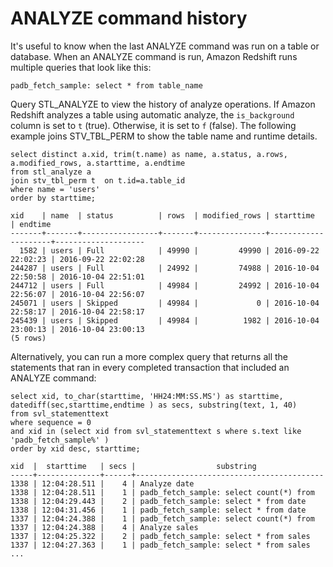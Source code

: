# ANALYZE command history<a name="c_check_last_analyze"></a>

It's useful to know when the last ANALYZE command was run on a table or database\. When an ANALYZE command is run, Amazon Redshift runs multiple queries that look like this: 

```
padb_fetch_sample: select * from table_name
```

Query STL\_ANALYZE to view the history of analyze operations\. If Amazon Redshift analyzes a table using automatic analyze, the `is_background` column is set to `t` \(true\)\. Otherwise, it is set to `f` \(false\)\. The following example joins STV\_TBL\_PERM to show the table name and runtime details\.

```
select distinct a.xid, trim(t.name) as name, a.status, a.rows, a.modified_rows, a.starttime, a.endtime
from stl_analyze a 
join stv_tbl_perm t  on t.id=a.table_id
where name = 'users'
order by starttime;

xid    | name  | status          | rows  | modified_rows | starttime           | endtime            
-------+-------+-----------------+-------+---------------+---------------------+--------------------
  1582 | users | Full            | 49990 |         49990 | 2016-09-22 22:02:23 | 2016-09-22 22:02:28
244287 | users | Full            | 24992 |         74988 | 2016-10-04 22:50:58 | 2016-10-04 22:51:01
244712 | users | Full            | 49984 |         24992 | 2016-10-04 22:56:07 | 2016-10-04 22:56:07
245071 | users | Skipped         | 49984 |             0 | 2016-10-04 22:58:17 | 2016-10-04 22:58:17
245439 | users | Skipped         | 49984 |          1982 | 2016-10-04 23:00:13 | 2016-10-04 23:00:13
(5 rows)
```

Alternatively, you can run a more complex query that returns all the statements that ran in every completed transaction that included an ANALYZE command: 

```
select xid, to_char(starttime, 'HH24:MM:SS.MS') as starttime,
datediff(sec,starttime,endtime ) as secs, substring(text, 1, 40)
from svl_statementtext
where sequence = 0
and xid in (select xid from svl_statementtext s where s.text like 'padb_fetch_sample%' )
order by xid desc, starttime;

xid  |  starttime   | secs |                  substring
-----+--------------+------+------------------------------------------
1338 | 12:04:28.511 |    4 | Analyze date
1338 | 12:04:28.511 |    1 | padb_fetch_sample: select count(*) from
1338 | 12:04:29.443 |    2 | padb_fetch_sample: select * from date
1338 | 12:04:31.456 |    1 | padb_fetch_sample: select * from date
1337 | 12:04:24.388 |    1 | padb_fetch_sample: select count(*) from
1337 | 12:04:24.388 |    4 | Analyze sales
1337 | 12:04:25.322 |    2 | padb_fetch_sample: select * from sales
1337 | 12:04:27.363 |    1 | padb_fetch_sample: select * from sales
...
```